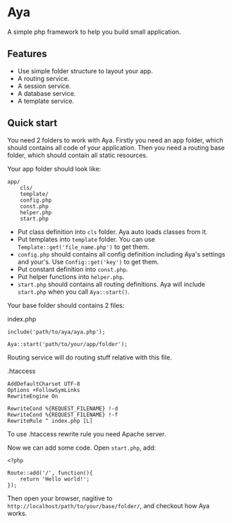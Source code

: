 Aya
===
A simple php framework to help you build small application.

Features
--------
* Use simple folder structure to layout your app.
* A routing service.
* A session service.
* A database service.
* A template service.

Quick start
-----------
You need 2 folders to work with Aya. Firstly you need an app folder, which should contains all code of your application. Then you need a routing base folder, which should contain all static resources.

Your app folder should look like:

	app/
		cls/
		template/
		config.php
		const.php
		helper.php
		start.php

* Put class definition into `cls` folder. Aya auto loads classes from it.
* Put templates into `template` folder. You can use `Template::get('file_name.php')` to get them.
* `config.php` should contains all config definition including Aya's settings and your's. Use `Config::get('key')` to get them.
* Put constant definition into `const.php`.
* Put helper functions into `helper.php`.
* `start.php` should contains all routing definitions. Aya will include `start.php` when you call `Aya::start()`.


Your base folder should contains 2 files:

index.php

	include('path/to/aya/aya.php');

	Aya::start('path/to/your/app/folder');

Routing service will do routing stuff relative with this file.

.htaccess

	AddDefaultCharset UTF-8
	Options +FollowSymLinks
	RewriteEngine On

	RewriteCond %{REQUEST_FILENAME} !-d
	RewriteCond %{REQUEST_FILENAME} !-f
	RewriteRule ^ index.php [L]

To use .htaccess rewrite rule you need Apache server.


Now we can add some code. Open `start.php`, add:

	<?php

	Route::add('/', function(){
		return 'Hello world!';
	});

Then open your browser, nagitive to `http://localhost/path/to/your/base/folder/`, and checkout how Aya works.
